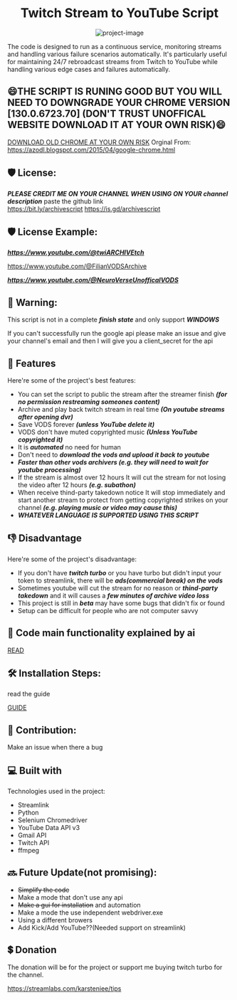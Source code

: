 <h1 align="center" id="title">Twitch Stream to YouTube Script</h1>

<p align="center"><img src="https://socialify.git.ci/karstenlee10/Twitch-and-BiliBili-Archive-to-Youtube-Script/image?font=Inter&amp;language=1&amp;logo=https%3A%2F%2Favatars.githubusercontent.com%2Fu%2F91263511%3Fv%3D4&amp;name=1&amp;owner=1&amp;pattern=Circuit+Board&amp;stargazers=1&amp;theme=Light" alt="project-image"></p>

The code is designed to run as a continuous service, monitoring streams and handling various failure scenarios automatically. It's particularly useful for maintaining 24/7 rebroadcast streams from Twitch to YouTube while handling various edge cases and failures automatically.

<h2>😄THE SCRIPT IS RUNING GOOD BUT YOU WILL NEED TO DOWNGRADE YOUR CHROME VERSION [130.0.6723.70] (DON'T TRUST UNOFFICAL WEBSITE DOWNLOAD IT AT YOUR OWN RISK)😄</h2>

[DOWNLOAD OLD CHROME AT YOUR OWN RISK]()
Orginal From: https://azodl.blogspot.com/2015/04/google-chrome.html

<h2>🛡️ License:</h2>

***PLEASE CREDIT ME ON YOUR CHANNEL WHEN USING ON YOUR channel description*** paste the github link  
https://bit.ly/archivescript
https://is.gd/archivescript

<h2>🛡️ License Example:</h2>

***https://www.youtube.com/@twiARCHIVEtch***

https://www.youtube.com/@FilianVODSArchive

***https://www.youtube.com/@NeuroVerseUnofficalVODS***

<h2>🚨 Warning:</h2>

This script is not in a complete ***finish state*** and only support ***WINDOWS***

If you can't successfully run the google api please make an issue and give your channel's email and then I will give you a client_secret for the api

<h2>🧐 Features</h2>

Here're some of the project's best features:

*   You can set the script to public the stream after the streamer finish ***(for no permission restreaming someones content)***
*   Archive and play back twitch stream in real time ***(On youtube streams after opening dvr)***
*   Save VODS forever ***(unless YouTube delete it)***
*   VODS don't have muted copyrighted music ***(Unless YouTube copyrighted it)***
*   It is ***automated*** no need for human
*   Don't need to ***download the vods and upload it back to youtube***
*   ***Faster than other vods archivers (e.g. they will need to wait for youtube processing)***
*   If the stream is almost over 12 hours It will cut the stream for not losing the video after 12 hours ***(e.g. subathon)***
*   When receive thind-party takedown notice It will stop immediately and start another stream to protect from getting copyrighted strikes on your channel ***(e.g. playing music or video may cause this)***
*   ***WHATEVER LANGUAGE IS SUPPORTED USING THIS SCRIPT***

<h2>👎 Disadvantage</h2>

Here're some of the project's disadvantage:

* If you don't have ***twitch turbo*** or you have turbo but didn't input your token to streamlink, there will be ***ads(commercial break) on the vods***
* Sometimes youtube will cut the stream for no reason or ***thind-party takedown*** and it will causes a ***few minutes of archive video loss***
* This project is still in ***beta*** may have some bugs that didn't fix or found
* Setup can be difficult for people who are not computer savvy

<h2>🤔 Code main functionality explained by ai</h2>

[READ](explain.md)

<h2>🛠️ Installation Steps:</h2>

read the guide

[GUIDE](readthisguide.md)

<h2>🍰 Contribution:</h2>

Make an issue when there a bug
  
<h2>💻 Built with</h2>

Technologies used in the project:

*   Streamlink
*   Python
*   Selenium Chromedriver
*   YouTube Data API v3
*   Gmail API
*   Twitch API
*   ffmpeg

<h2>🔜 Future Update(not promising):</h2> 

* ~~Simplify the code~~
* Make a mode that don't use any api
* ~~Make a gui for installation~~ and automation
* Make a mode the use independent webdriver.exe
* Using a different browers
* Add Kick/Add YouTube??(Needed support on streamlink)

<h2>💲 Donation</h2>

The donation will be for the project or support me buying twitch turbo for the channel.

https://streamlabs.com/karsteniee/tips
